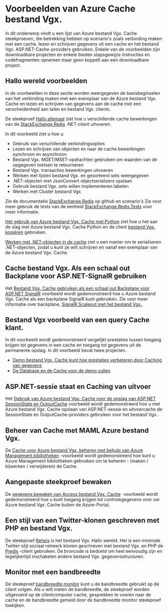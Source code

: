 <properties 
    pageTitle="Voorbeelden van Azure Cache bestand Vgx. | Microsoft Azure" 
    description="Informatie over het gebruik van de Cache van Azure bestand Vgx." 
    services="redis-cache" 
    documentationCenter="" 
    authors="steved0x" 
    manager="douge" 
    editor=""/>

<tags 
    ms.service="cache" 
    ms.workload="tbd" 
    ms.tgt_pltfrm="cache-redis" 
    ms.devlang="multiple" 
    ms.topic="article" 
    ms.date="08/30/2016" 
    ms.author="sdanie"/>

# <a name="azure-redis-cache-samples"></a>Voorbeelden van Azure Cache bestand Vgx. 

In dit onderwerp vindt u een lijst van Azure bestand Vgx. Cache steekproeven, die betrekking hebben op scenario's zoals verbinding maken met een cache, lezen en schrijven gegevens uit een cache en het bestand Vgx. ASP.NET-Cache-providers gebruiken. Enkele van de voorbeelden zijn downloadbare projecten en enkele bieden stapsgewijze instructies en codefragmenten opnemen maar geen koppelt aan een downloadbare project.

## <a name="hello-world-samples"></a>Hallo wereld voorbeelden

In de voorbeelden in deze sectie worden weergegeven de basisbeginselen van het verbinding maken met een exemplaar van de Azure bestand Vgx. Cache en lezen en schrijven van gegevens aan de cache met een verscheidenheid aan talen en bestand Vgx. clients.

De steekproef [Hallo allemaal](https://github.com/rustd/RedisSamples/tree/master/HelloWorld) ziet hoe u verschillende cache bewerkingen van de [StackExchange.Redis](https://github.com/StackExchange/StackExchange.Redis) .NET-client uitvoeren.

In dit voorbeeld ziet u hoe u:

-   Gebruik van verschillende verbindingsopties
-   Lezen en schrijven van objecten en naar de cache bewerkingen synchroon en asynchroon
-   Bestand Vgx. MGET/MSET-opdrachten gebruiken om waarden van de opgegeven toetsen te retourneren
-   Bestand Vgx. transacties bewerkingen uitvoeren
-   Werken met lijsten bestand Vgx. en gesorteerd sets weergegeven
-   .NET-objecten met JsonConvert objectserializers opslaan
-   Gebruik bestand Vgx. sets willen implementeren labelen
-   Werken met Cluster bestand Vgx.

Zie de documentatie [StackExchange.Redis](https://github.com/StackExchange/StackExchange.Redis) op github en scenario's Zie voor meer gebruik de tests van de eenheid [StackExchange.Redis.Tests](https://github.com/StackExchange/StackExchange.Redis/tree/master/StackExchange.Redis.Tests) voor meer informatie.

[Het gebruik van Azure bestand Vgx. Cache met Python](cache-python-get-started.md) ziet hoe u het aan de slag met Azure bestand Vgx. Cache Python en de client [bestand Vgx. kopiëren](https://github.com/andymccurdy/redis-py) gebruiken.

[Werken met .NET-objecten in de cache](cache-dotnet-how-to-use-azure-redis-cache.md#work-with-net-objects-in-the-cache) ziet u een manier om te serialiseren .NET-objecten, zodat u kunt ze wilt schrijven en vanaf een exemplaar van de Azure bestand Vgx. Cache. 

## <a name="use-redis-cache-as-a-scale-out-backplane-for-aspnet-signalr"></a>Cache bestand Vgx. Als een schaal out Backplane voor ASP.NET-SignalR gebruiken

Het [Bestand Vgx. Cache gebruiken als een schaal out Backplane voor ASP.NET SignalR](https://github.com/rustd/RedisSamples/tree/master/RedisAsSignalRBackplane) voorbeeld wordt gedemonstreerd hoe u Azure bestand Vgx. Cache als een backplane SignalR kunt gebruiken. Zie voor meer informatie over backplane, [SignalR Scaleout met het bestand Vgx.](http://www.asp.net/signalr/overview/performance/scaleout-with-redis).

## <a name="redis-cache-customer-query-sample"></a>Bestand Vgx voorbeeld van een query Cache klant.

In dit voorbeeld wordt gedemonstreerd vergelijkt prestaties tussen toegang krijgen tot gegevens in een cache en toegang tot gegevens uit de permanente opslag. In dit voorbeeld bevat twee projecten.

-   [Demo bestand Vgx. Cache kunt hoe prestaties verbeteren door Caching van gegevens](https://github.com/rustd/RedisSamples/tree/master/RedisCacheCustomerQuerySample)
-   [De Database en de Cache voor de demo vullen](https://github.com/rustd/RedisSamples/tree/master/SeedCacheForCustomerQuerySample)

## <a name="aspnet-session-state-and-output-caching"></a>ASP.NET-sessie staat en Caching van uitvoer

Het [Gebruik van Azure bestand Vgx. Cache voor de opslag van ASP.NET SessionState en OutputCache](https://github.com/rustd/RedisSamples/tree/master/SessionState_OutputCaching) voorbeeld wordt gedemonstreerd hoe u met Azure bestand Vgx. Cache opslaan van ASP.NET-sessie en uitvoercache de SessionState en OutputCache-providers gebruiken voor het bestand Vgx..

## <a name="manage-azure-redis-cache-with-maml"></a>Beheer van Cache met MAML Azure bestand Vgx.

De [Cache voor Azure bestand Vgx. beheren met behulp van Azure Management bibliotheken](https://github.com/rustd/RedisSamples/tree/master/ManageCacheUsingMAML) -voorbeeld wordt gedemonstreerd hoe kunt u Azure Management bibliotheken gebruiken om te beheren - (maken / bijwerken / verwijderen) de Cache. 

## <a name="custom-monitoring-sample"></a>Aangepaste steekproef bewaken

De [gegevens bewaken van Access bestand Vgx. Cache](https://github.com/rustd/RedisSamples/tree/master/CustomMonitoring) -voorbeeld wordt gedemonstreerd hoe u kunt toegang krijgen tot controlegegevens voor uw Azure bestand Vgx. Cache buiten de Azure-Portal.

## <a name="a-twitter-style-clone-written-using-php-and-redis"></a>Een stijl van een Twitter-klonen geschreven met PHP en bestand Vgx.

De steekproef [Retwis](https://github.com/SyntaxC4-MSFT/retwis) is het bestand Vgx. Hallo wereld. Het is een minimale Twitter-stijl sociaal netwerk klonen geschreven met bestand Vgx. en PHP de [Predis](https://github.com/nrk/predis) -client gebruiken. De broncode is bedoeld om heel eenvoudig zijn en tegelijkertijd inschakelen andere bestand Vgx. gegevensstructuren.

## <a name="bandwidth-monitor"></a>Monitor met een bandbreedte

De steekproef [bandbreedte monitor](https://github.com/JonCole/SampleCode/tree/master/BandWidthMonitor) kunt u de bandbreedte gebruikt op de client volgen. Als u wilt meten de bandbreedte, de steekproef worden uitgevoerd op de clientcomputer cache, gesprekken te voeren naar de cache en de bandbreedte gemeld door de bandbreedte monitor steekproef toekijken.
